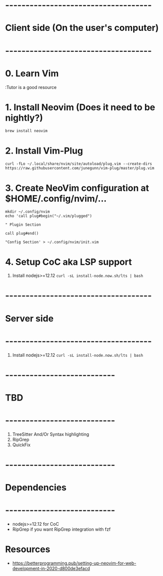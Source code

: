 # ------------------------------------
# Client side (On the user's computer)
# ------------------------------------
# 0. Learn Vim
:Tutor is a good resource

# 1. Install Neovim (Does it need to be nightly?)
```
brew install neovim
```

# 2. Install Vim-Plug
```
curl -fLo ~/.local/share/nvim/site/autoload/plug.vim --create-dirs https://raw.githubusercontent.com/junegunn/vim-plug/master/plug.vim
```


# 3. Create NeoVim configuration at $HOME/.config/nvim/...
```
mkdir ~/.config/nvim
echo 'call plug#begin("~/.vim/plugged")

" Plugin Section

call plug#end()

"Config Section' > ~/.config/nvim/init.vim
```

# 4. Setup CoC aka LSP support
1. Install nodejs>=12.12 `curl -sL install-node.now.sh/lts | bash`


# ------------------------------------
# Server side
# ------------------------------------
1. Install nodejs>=12.12 `curl -sL install-node.now.sh/lts | bash`




# ---------------------------
# TBD
# ---------------------------
1. TreeSitter And/Or Syntax highlighting
2. RipGrep
3. QuickFix

# ---------------------------
# Dependencies
# ---------------------------
- nodejs>=12.12 for CoC 
- RipGrep if you want RipGrep integration with fzf



# Resources
- https://betterprogramming.pub/setting-up-neovim-for-web-development-in-2020-d800de3efacd
